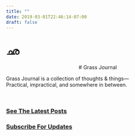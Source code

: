 ```yaml
---
title: ""
date: 2019-03-01T22:46:14-07:00
draft: false
---
```


# **ഛ**

<center>
# Grass Journal
</center>

Grass Journal is a collection of thoughts & things—       
Practical, impractical, and somewhere in between.  

&nbsp;
### [See The Latest Posts](/posts)  
### [Subscribe For Updates](/subscribe)
